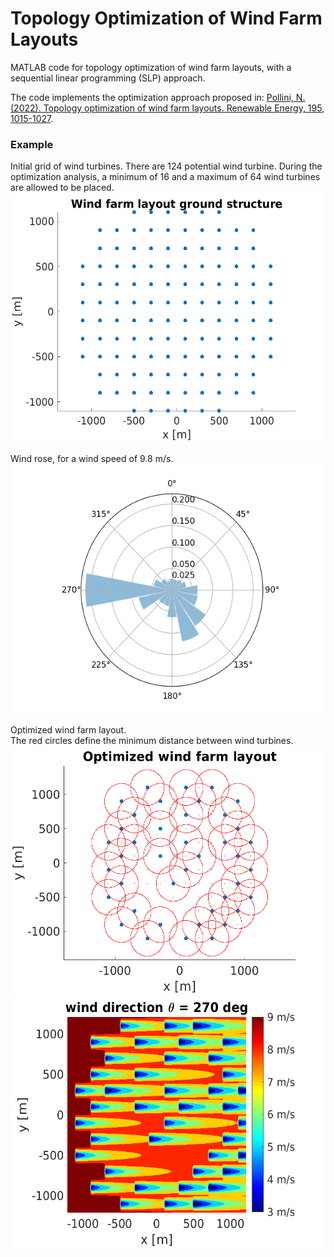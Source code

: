 # Topology Optimization of Wind Farm Layouts   

MATLAB code for topology optimization of wind farm layouts, with a sequential linear programming (SLP) approach.   

The code implements the optimization approach proposed in: [Pollini, N. (2022). Topology optimization of wind farm layouts. Renewable Energy, 195, 1015-1027](https://www.sciencedirect.com/science/article/pii/S0960148122008503).   


         
### Example

Initial grid of wind turbines. There are 124 potential wind turbine. During the optimization analysis, a minimum of 16 and a maximum of 64 wind turbines are allowed to be placed.   
<img src="wind_farm_ground_structure.png" alt="Wind farm ground structure" style="height: 400px;"/>    
   

Wind rose, for a wind speed of 9.8 m/s.    
<img src="wind_rose.png" alt="Wind rose" style="height: 400px;"/>    

Optimized wind farm layout.   
The red circles define the minimum distance between wind turbines.   
<img src="optimized_wind_farm_layout_slp.png" alt="Optimized wind farm layout" style="height: 400px;"/>    
<img src="wind_farm_270_deg_SLP.png" alt="Wakes in optimized wind farm layout" style="height: 400px;"/>   

